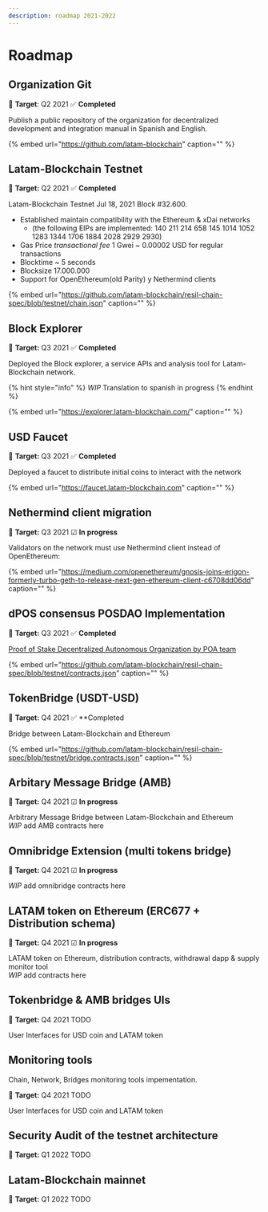 ```yaml
---
description: roadmap 2021-2022
---
```


# Roadmap

## Organization Git

🎯 **Target**: Q2 2021 ✅ **Completed**

Publish a public repository of the organization for decentralized development and integration manual in Spanish and English.

{% embed url="https://github.com/latam-blockchain" caption="" %}

## Latam-Blockchain Testnet

🎯 **Target:** Q2 2021 ✅ **Completed**

Latam-Blockchain Testnet Jul 18, 2021 Block \#32.600.

* Established maintain compatibility with the Ethereum & xDai networks  
  * \(the following EIPs are implemented: 140 211 214 658 145 1014 1052 1283 1344 1706 1884 2028 2929 2930\)
* Gas ​​Price _transactional fee_ 1 Gwei ~ 0.00002 USD for regular transactions
* Blocktime ~ 5 seconds
* Blocksize 17.000.000
* Support for OpenEthereum\(old Parity\) y Nethermind clients

{% embed url="https://github.com/latam-blockchain/resil-chain-spec/blob/testnet/chain.json" caption="" %}

## Block Explorer

🎯 **Target:** Q3 2021 ✅ **Completed**

Deployed the Block explorer, a service APIs and analysis tool for Latam-Blockchain network.

{% hint style="info" %}
_WIP_ Translation to spanish in progress
{% endhint %}

{% embed url="https://explorer.latam-blockchain.com/" caption="" %}

## USD Faucet

🎯 **Target:** Q3 2021 ✅ **Completed**

Deployed a faucet to distribute initial coins to interact with the network

{% embed url="https://faucet.latam-blockchain.com" caption="" %}

## **Nethermind client migration**

🎯 **Target:** Q3 2021 ☑ **In progress**

Validators on the network must use Nethermind client instead of OpenEthereum:

{% embed url="https://medium.com/openethereum/gnosis-joins-erigon-formerly-turbo-geth-to-release-next-gen-ethereum-client-c6708dd06dd" caption="" %}

## **dPOS consensus POSDAO Implementation**

🎯 **Target:** Q3 2021 ✅ **Completed**

[Proof of Stake Decentralized Autonomous Organization by POA team](https://papers.ssrn.com/sol3/papers.cfm?abstract_id=3368483)

{% embed url="https://github.com/latam-blockchain/resil-chain-spec/blob/testnet/contracts.json" caption="" %}

## **TokenBridge \(USDT-USD\)**

🎯 **Target:** Q4 2021 ✅ \*\*Completed

Bridge between Latam-Blockchain and Ethereum

{% embed url="https://github.com/latam-blockchain/resil-chain-spec/blob/testnet/bridge.contracts.json" caption="" %}

## **Arbitary Message Bridge \(AMB\)**

🎯 **Target:** Q4 2021 ☑ **In progress**

Arbitrary Message Bridge between Latam-Blockchain and Ethereum  
_WIP_ add AMB contracts here

## **Omnibridge Extension \(multi tokens bridge\)**

🎯 **Target:** Q4 2021 ☑ **In progress**

_WIP_ add omnibridge contracts here

## **LATAM token on Ethereum \(ERC677 + Distribution schema\)**

🎯 **Target:** Q4 2021 ☑ **In progress**

LATAM token on Ethereum, distribution contracts, withdrawal dapp & supply monitor tool  
_WIP_ add contracts here

## **Tokenbridge & AMB bridges UIs**

🎯 **Target:** Q4 2021 TODO

User Interfaces for USD coin and LATAM token

## **Monitoring tools**

Chain, Network, Bridges monitoring tools impementation.

🎯 **Target:** Q4 2021 TODO

User Interfaces for USD coin and LATAM token

## **Security Audit of the testnet architecture**

🎯 **Target:** Q1 2022 TODO

## **Latam-Blockchain mainnet**

🎯 **Target:** Q1 2022 TODO

